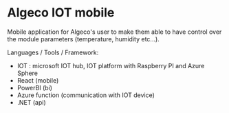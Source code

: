 #  Algeco IOT mobile

Mobile application for Algeco's user to make them able to have control over the module parameters (temperature, humidity etc...).

Languages / Tools / Framework:
- IOT : microsoft IOT hub, IOT platform with Raspberry PI and Azure Sphere
- React (mobile)
- PowerBI (bi)
- Azure function (communication with IOT device)
- .NET (api)